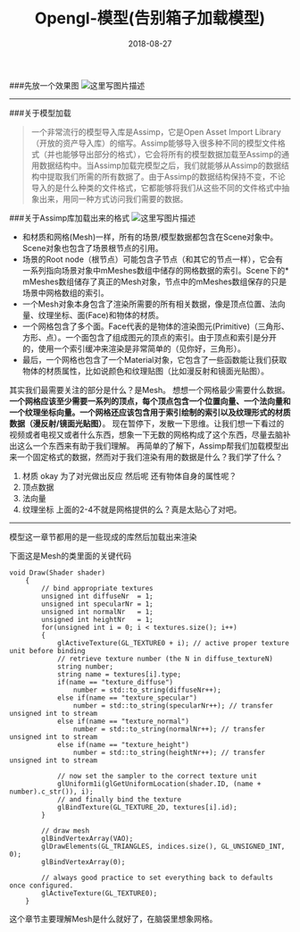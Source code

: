 ﻿---
layout: post
categories: opengl
title: 'Opengl-模型(告别箱子加载模型)'
date: 2018-08-27
---

###先放一个效果图
![这里写图片描述](/images/opengl/model1.png)


----------
###关于模型加载

> 一个非常流行的模型导入库是Assimp，它是Open Asset Import
> Library（开放的资产导入库）的缩写。Assimp能够导入很多种不同的模型文件格式（并也能够导出部分的格式），它会将所有的模型数据加载至Assimp的通用数据结构中。当Assimp加载完模型之后，我们就能够从Assimp的数据结构中提取我们所需的所有数据了。由于Assimp的数据结构保持不变，不论导入的是什么种类的文件格式，它都能够将我们从这些不同的文件格式中抽象出来，用同一种方式访问我们需要的数据。

###关于Assimp库加载出来的格式
![这里写图片描述](/images/opengl/model2.png)

* 和材质和网格(Mesh)一样，所有的场景/模型数据都包含在Scene对象中。Scene对象也包含了场景根节点的引用。
* 场景的Root node（根节点）可能包含子节点（和其它的节点一样），它会有一系列指向场景对象中mMeshes数组中储存的网格数据的索引。Scene下的* mMeshes数组储存了真正的Mesh对象，节点中的mMeshes数组保存的只是场景中网格数组的索引。
* 一个Mesh对象本身包含了渲染所需要的所有相关数据，像是顶点位置、法向量、纹理坐标、面(Face)和物体的材质。
* 一个网格包含了多个面。Face代表的是物体的渲染图元(Primitive)（三角形、方形、点）。一个面包含了组成图元的顶点的索引。由于顶点和索引是分开的，使用一个索引缓冲来渲染是非常简单的（见你好，三角形）。
* 最后，一个网格也包含了一个Material对象，它包含了一些函数能让我们获取物体的材质属性，比如说颜色和纹理贴图（比如漫反射和镜面光贴图）。

其实我们最需要关注的部分是什么？是Mesh。
想想一个网格最少需要什么数据。**一个网格应该至少需要一系列的顶点，每个顶点包含一个位置向量、一个法向量和一个纹理坐标向量。一个网格还应该包含用于索引绘制的索引以及纹理形式的材质数据（漫反射/镜面光贴图）**。
  现在暂停下，发散一下思维。让我们想一下看过的视频或者电视又或者什么东西，想象一下无数的网格构成了这个东西，尽量去脑补出这么一个东西来有助于我们理解。
  再简单的了解下，Assimp帮我们加载模型出来一个固定格式的数据，然而对于我们渲染有用的数据是什么？我们学了什么？
  1. 材质 okay 为了对光做出反应 然后呢 还有物体自身的属性呢？
  2. 顶点数据
  3. 法向量
  4. 纹理坐标
  上面的2-4不就是网格提供的么？真是太贴心了对吧。
  


----------
模型这一章节都用的是一些现成的库然后加载出来渲染

下面这是Mesh的类里面的关键代码
```
void Draw(Shader shader)
    {
        // bind appropriate textures
        unsigned int diffuseNr  = 1;
        unsigned int specularNr = 1;
        unsigned int normalNr   = 1;
        unsigned int heightNr   = 1;
        for(unsigned int i = 0; i < textures.size(); i++)
        {
            glActiveTexture(GL_TEXTURE0 + i); // active proper texture unit before binding
            // retrieve texture number (the N in diffuse_textureN)
            string number;
            string name = textures[i].type;
            if(name == "texture_diffuse")
                number = std::to_string(diffuseNr++);
            else if(name == "texture_specular")
                number = std::to_string(specularNr++); // transfer unsigned int to stream
            else if(name == "texture_normal")
                number = std::to_string(normalNr++); // transfer unsigned int to stream
            else if(name == "texture_height")
                number = std::to_string(heightNr++); // transfer unsigned int to stream
            
            // now set the sampler to the correct texture unit
            glUniform1i(glGetUniformLocation(shader.ID, (name + number).c_str()), i);
            // and finally bind the texture
            glBindTexture(GL_TEXTURE_2D, textures[i].id);
        }
        
        // draw mesh
        glBindVertexArray(VAO);
        glDrawElements(GL_TRIANGLES, indices.size(), GL_UNSIGNED_INT, 0);
        glBindVertexArray(0);
        
        // always good practice to set everything back to defaults once configured.
        glActiveTexture(GL_TEXTURE0);
    }
```
这个章节主要理解Mesh是什么就好了，在脑袋里想象网格。
